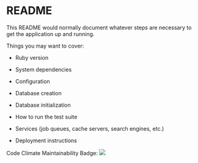 # README

This README would normally document whatever steps are necessary to get the
application up and running.

Things you may want to cover:

* Ruby version

* System dependencies

* Configuration

* Database creation

* Database initialization

* How to run the test suite

* Services (job queues, cache servers, search engines, etc.)

* Deployment instructions

Code Climate Maintainability Badge: <a href="https://codeclimate.com/github/bjc-teacher-tracker-spring22/bjc-teacher-tracker/maintainability"><img src="https://api.codeclimate.com/v1/badges/07a1038715ab7e191b9d/maintainability" /></a>
